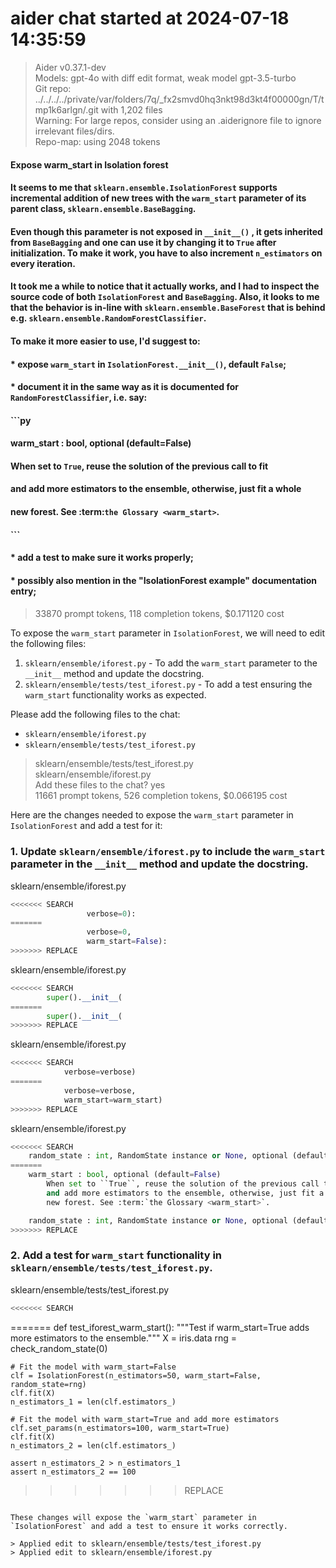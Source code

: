 
# aider chat started at 2024-07-18 14:35:59

> Aider v0.37.1-dev  
> Models: gpt-4o with diff edit format, weak model gpt-3.5-turbo  
> Git repo: ../../../../private/var/folders/7q/_fx2smvd0hq3nkt98d3kt4f00000gn/T/tmp1k6arlgn/.git with 1,202 files  
> Warning: For large repos, consider using an .aiderignore file to ignore irrelevant files/dirs.  
> Repo-map: using 2048 tokens  

#### Expose warm_start in Isolation forest  
#### It seems to me that `sklearn.ensemble.IsolationForest` supports incremental addition of new trees with the `warm_start` parameter of its parent class, `sklearn.ensemble.BaseBagging`.  
####   
#### Even though this parameter is not exposed in `__init__()` , it gets inherited from `BaseBagging` and one can use it by changing it to `True` after initialization. To make it work, you have to also increment `n_estimators` on every iteration.   
####   
#### It took me a while to notice that it actually works, and I had to inspect the source code of both `IsolationForest` and `BaseBagging`. Also, it looks to me that the behavior is in-line with `sklearn.ensemble.BaseForest` that is behind e.g. `sklearn.ensemble.RandomForestClassifier`.  
####   
#### To make it more easier to use, I'd suggest to:  
#### * expose `warm_start` in `IsolationForest.__init__()`, default `False`;  
#### * document it in the same way as it is documented for `RandomForestClassifier`, i.e. say:  
#### ```py  
####     warm_start : bool, optional (default=False)  
####         When set to ``True``, reuse the solution of the previous call to fit  
####         and add more estimators to the ensemble, otherwise, just fit a whole  
####         new forest. See :term:`the Glossary <warm_start>`.  
#### ```  
#### * add a test to make sure it works properly;  
#### * possibly also mention in the "IsolationForest example" documentation entry;  
####  
> 33870 prompt tokens, 118 completion tokens, $0.171120 cost  

To expose the `warm_start` parameter in `IsolationForest`, we will need to edit the following files:

1. `sklearn/ensemble/iforest.py` - To add the `warm_start` parameter to the `__init__` method and update the docstring.
2. `sklearn/ensemble/tests/test_iforest.py` - To add a test ensuring the `warm_start` functionality works as expected.

Please add the following files to the chat:
- `sklearn/ensemble/iforest.py`
- `sklearn/ensemble/tests/test_iforest.py`

> sklearn/ensemble/tests/test_iforest.py  
> sklearn/ensemble/iforest.py  
> Add these files to the chat? yes  
> 11661 prompt tokens, 526 completion tokens, $0.066195 cost  

Here are the changes needed to expose the `warm_start` parameter in `IsolationForest` and add a test for it:

### 1. Update `sklearn/ensemble/iforest.py` to include the `warm_start` parameter in the `__init__` method and update the docstring.

sklearn/ensemble/iforest.py
```python
<<<<<<< SEARCH
                 verbose=0):
=======
                 verbose=0,
                 warm_start=False):
>>>>>>> REPLACE
```

sklearn/ensemble/iforest.py
```python
<<<<<<< SEARCH
        super().__init__(
=======
        super().__init__( 
>>>>>>> REPLACE
```

sklearn/ensemble/iforest.py
```python
<<<<<<< SEARCH
            verbose=verbose)
=======
            verbose=verbose,
            warm_start=warm_start)
>>>>>>> REPLACE
```

sklearn/ensemble/iforest.py
```python
<<<<<<< SEARCH
    random_state : int, RandomState instance or None, optional (default=None)
=======
    warm_start : bool, optional (default=False)
        When set to ``True``, reuse the solution of the previous call to fit
        and add more estimators to the ensemble, otherwise, just fit a whole
        new forest. See :term:`the Glossary <warm_start>`.

    random_state : int, RandomState instance or None, optional (default=None)
>>>>>>> REPLACE
```

### 2. Add a test for `warm_start` functionality in `sklearn/ensemble/tests/test_iforest.py`.

sklearn/ensemble/tests/test_iforest.py
```python
<<<<<<< SEARCH
```
=======
def test_iforest_warm_start():
    """Test if warm_start=True adds more estimators to the ensemble."""
    X = iris.data
    rng = check_random_state(0)

    # Fit the model with warm_start=False
    clf = IsolationForest(n_estimators=50, warm_start=False, random_state=rng)
    clf.fit(X)
    n_estimators_1 = len(clf.estimators_)

    # Fit the model with warm_start=True and add more estimators
    clf.set_params(n_estimators=100, warm_start=True)
    clf.fit(X)
    n_estimators_2 = len(clf.estimators_)

    assert n_estimators_2 > n_estimators_1
    assert n_estimators_2 == 100
>>>>>>> REPLACE
```

These changes will expose the `warm_start` parameter in `IsolationForest` and add a test to ensure it works correctly.

> Applied edit to sklearn/ensemble/tests/test_iforest.py  
> Applied edit to sklearn/ensemble/iforest.py  
